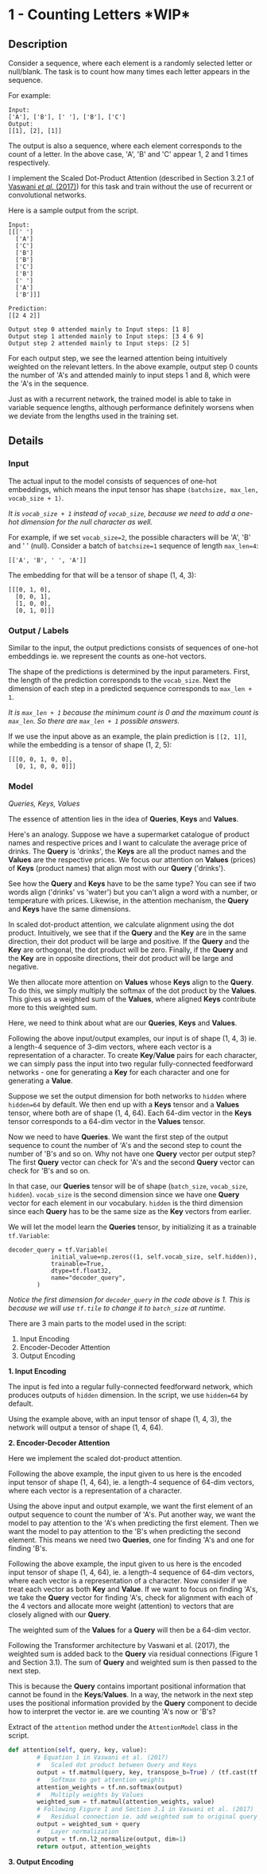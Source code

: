 # 1 - Counting Letters \***WIP***

## Description

Consider a sequence, where each element is a randomly selected letter or null/blank. The task is to count how many times each letter appears in the sequence.

For example:

```
Input:
['A'], ['B'], [' '], ['B'], ['C']
Output:
[[1], [2], [1]]
```

The output is also a sequence, where each element corresponds to the count of a letter. In the above case, 'A', 'B' and 'C' appear 1, 2 and 1 times respectively.

I implement the Scaled Dot-Product Attention (described in Section 3.2.1 of [Vaswani *et al.* (2017)](https://arxiv.org/abs/1706.03762)) for this task and train without the use of recurrent or convolutional networks.

Here is a sample output from the script.

```
Input: 
[[[' ']
  ['A']
  ['C']
  ['B']
  ['B']
  ['C']
  ['B']
  [' ']
  ['A']
  ['B']]]

Prediction: 
[[2 4 2]]

Output step 0 attended mainly to Input steps: [1 8]
Output step 1 attended mainly to Input steps: [3 4 6 9]
Output step 2 attended mainly to Input steps: [2 5]
```

For each output step, we see the learned attention being intuitively weighted on the relevant letters. In the above example, output step 0 counts the number of 'A's and attended mainly to input steps 1 and 8, which were the 'A's in the sequence.

Just as with a recurrent network, the trained model is able to take in variable sequence lengths, although performance definitely worsens when we deviate from the lengths used in the training set.

## Details

### Input

The actual input to the model consists of sequences of one-hot embeddings, which means the input tensor has shape `(batchsize, max_len, vocab_size + 1)`. 

*It is `vocab_size + 1` instead of `vocab_size`, because we need to add a one-hot dimension for the null character as well.*

For example, if we set `vocab_size=2`, the possible characters will be 'A', 'B' and ' ' (null). Consider a batch of `batchsize=1` sequence of length `max_len=4`: 

```
[['A', 'B', ' ', 'A']]
```

The embedding for that will be a tensor of shape (1, 4, 3):

```
[[[0, 1, 0],
  [0, 0, 1],
  [1, 0, 0],
  [0, 1, 0]]]
```

### Output / Labels

Similar to the input, the output predictions consists of sequences of one-hot embeddings ie. we represent the counts as one-hot vectors.

The shape of the predictions is determined by the input parameters. First, the length of the prediction corresponds to the `vocab_size`. Next the dimension of each step in a predicted sequence corresponds to `max_len + 1`.

*It is `max_len + 1` because the minimum count is 0 and the maximum count is `max_len`. So there are `max_len + 1` possible answers.*

If we use the input above as an example, the plain prediction is `[[2, 1]]`, while the embedding is a tensor of shape (1, 2, 5):

```
[[[0, 0, 1, 0, 0],
  [0, 1, 0, 0, 0]]]
```

### Model

_Queries, Keys, Values_

The essence of attention lies in the idea of **Queries**, **Keys** and **Values**. 

Here's an analogy. Suppose we have a supermarket catalogue of product names and respective prices and I want to calculate the average price of drinks. The **Query** is 'drinks', the **Keys** are all the product names and the **Values** are the respective prices. We focus our attention on **Values** (prices) of **Keys** (product names) that align most with our **Query** ('drinks').

See how the **Query** and **Keys** have to be the same type? You can see if two words align ('drinks' vs 'water') but you can't align a word with a number, or temperature with prices. Likewise, in the attention mechanism, the **Query** and **Keys** have the same dimensions.

In scaled dot-product attention, we calculate alignment using the dot product. Intuitively, we see that if the **Query** and the **Key** are in the same direction, their dot product will be large and positive. If the **Query** and the **Key** are orthogonal, the dot product will be zero. Finally, if the **Query** and the **Key** are in opposite directions, their dot product will be large and negative.

We then allocate more attention on **Values** whose **Keys** align to the **Query**. To do this, we simply multiply the softmax of the dot product by the **Values**. This gives us a weighted sum of the **Values**, where aligned **Keys** contribute more to this weighted sum.

Here, we need to think about what are our **Queries**, **Keys** and **Values**. 

Following the above input/output examples, our input is of shape (1, 4, 3) ie. a length-4 sequence of 3-dim vectors, where each vector is a representation of a character. To create **Key**/**Value** pairs for each character, we can simply pass the input into two regular fully-connected feedforward networks - one for generating a **Key** for each character and one for generating a **Value**.

Suppose we set the output dimension for both networks to `hidden` where `hidden=64` by default. We then end up with a **Keys** tensor and a **Values** tensor, where both are of shape (1, 4, 64). Each 64-dim vector in the **Keys** tensor corresponds to a 64-dim vector in the **Values** tensor.

Now we need to have **Queries**. We want the first step of the output sequence to count the number of 'A's and the second step to count the number of 'B's and so on. Why not have one **Query** vector per output step? The first **Query** vector can check for 'A's and the second **Query** vector can check for 'B's and so on.

In that case, our **Queries** tensor will be of shape (`batch_size`, `vocab_size`, `hidden`). `vocab_size` is the second dimension since we have one **Query** vector for each element in our vocabulary. `hidden` is the third dimension since each **Query** has to be the same size as the **Key** vectors from earlier.

We will let the model learn the **Queries** tensor, by initializing it as a trainable `tf.Variable`:

```python3
decoder_query = tf.Variable(
			initial_value=np.zeros((1, self.vocab_size, self.hidden)),
			trainable=True,
			dtype=tf.float32,
			name="decoder_query",
		)
```

*Notice the first dimension for `decoder_query` in the code above is 1. This is because we will use `tf.tile` to change it to `batch_size` at runtime.*









There are 3 main parts to the model used in the script:

1. Input Encoding
2. Encoder-Decoder Attention
3. Output Encoding

**1. Input Encoding**

The input is fed into a regular fully-connected feedforward network, which produces outputs of `hidden` dimension. In the script, we use `hidden=64` by default.

Using the example above, with an input tensor of shape (1, 4, 3), the network will output a tensor of shape (1, 4, 64).

**2. Encoder-Decoder Attention**

Here we implement the scaled dot-product attention.



Following the above example, the input given to us here is the encoded input tensor of shape (1, 4, 64), ie. a length-4 sequence of 64-dim vectors, where each vector is a representation of a character.


Using the above input and output example, we want the first element of an output sequence to count the number of 'A's. Put another way, we want the model to pay attention to the 'A's when predicting the first element. Then we want the model to pay attention to the 'B's when predicting the second element. This means we need two **Queries**, one for finding 'A's and one for finding 'B's.

Following the above example, the input given to us here is the encoded input tensor of shape (1, 4, 64), ie. a length-4 sequence of 64-dim vectors, where each vector is a representation of a character. Now consider if we treat each vector as both **Key** and **Value**. If we want to focus on finding 'A's, we take the **Query** vector for finding 'A's, check for alignment with each of the 4 vectors and allocate more weight (attention) to vectors that are closely aligned with our **Query**.

The weighted sum of the **Values** for a **Query** will then be a 64-dim vector. 

Following the Transformer architecture by Vaswani et al. (2017), the weighted sum is added back to the **Query** via residual connections (Figure 1 and Section 3.1). The sum of **Query** and weighted sum is then passed to the next step.

This is because the **Query** contains important positional information that cannot be found in the **Keys**/**Values**. In a way, the network in the next step uses the positional information provided by the **Query** component to decide how to interpret the vector ie. are we counting 'A's now or 'B's?

Extract of the `attention` method under the `AttentionModel` class in the script.

```python
def attention(self, query, key, value):
		# Equation 1 in Vaswani et al. (2017)
		# 	Scaled dot product between Query and Keys
		output = tf.matmul(query, key, transpose_b=True) / (tf.cast(tf.shape(query)[2], tf.float32) ** 0.5)
		# 	Softmax to get attention weights
		attention_weights = tf.nn.softmax(output)
		# 	Multiply weights by Values
		weighted_sum = tf.matmul(attention_weights, value)
		# Following Figure 1 and Section 3.1 in Vaswani et al. (2017)
		# 	Residual connection ie. add weighted sum to original query
		output = weighted_sum + query
		# 	Layer normalization
		output = tf.nn.l2_normalize(output, dim=1)
		return output, attention_weights
```

**3. Output Encoding**
